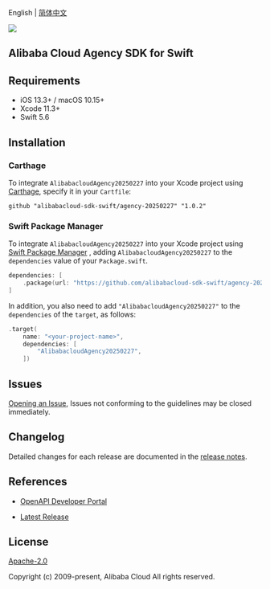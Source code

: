 English | [简体中文](README-CN.md)

![](https://aliyunsdk-pages.alicdn.com/icons/AlibabaCloud.svg)

## Alibaba Cloud Agency SDK for Swift

## Requirements

- iOS 13.3+ / macOS 10.15+
- Xcode 11.3+
- Swift 5.6

## Installation

### Carthage

To integrate `AlibabacloudAgency20250227` into your Xcode project using [Carthage](https://github.com/Carthage/Carthage), specify it in your `Cartfile`:

```ogdl
github "alibabacloud-sdk-swift/agency-20250227" "1.0.2"
```

### Swift Package Manager

To integrate `AlibabacloudAgency20250227` into your Xcode project using [Swift Package Manager](https://swift.org/package-manager/) , adding `AlibabacloudAgency20250227` to the `dependencies` value of your `Package.swift`.

```swift
dependencies: [
    .package(url: "https://github.com/alibabacloud-sdk-swift/agency-20250227.git", from: "1.0.2")
]
```

In addition, you also need to add `"AlibabacloudAgency20250227"` to the `dependencies` of the `target`, as follows:

```swift
.target(
    name: "<your-project-name>",
    dependencies: [
        "AlibabacloudAgency20250227",
    ])
```

## Issues

[Opening an Issue](https://github.com/alibabacloud-sdk-swift/agency-20250227/issues/new), Issues not conforming to the guidelines may be closed immediately.

## Changelog

Detailed changes for each release are documented in the [release notes](./ChangeLog.txt).

## References

* [OpenAPI Developer Portal](https://next.api.alibabacloud.com/home)
- [Latest Release](https://github.com/alibabacloud-sdk-swift/agency-20250227)

## License

[Apache-2.0](http://www.apache.org/licenses/LICENSE-2.0)

Copyright (c) 2009-present, Alibaba Cloud All rights reserved.

